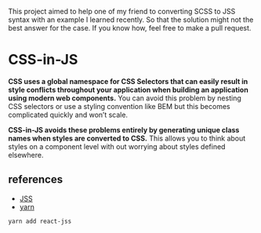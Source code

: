 This project aimed to help one of my friend to converting SCSS to JSS syntax with an example I learned recently. So that the solution might not the best answer for the case. If you know how, feel free to make a pull request.

# CSS-in-JS
**CSS uses a global namespace for CSS Selectors that can easily result in style conflicts throughout your application when building an application using modern web components.** You can avoid this problem by nesting CSS selectors or use a styling convention like BEM but this becomes complicated quickly and won’t scale.

**CSS-in-JS avoids these problems entirely by generating unique class names when styles are converted to CSS.** This allows you to think about styles on a component level with out worrying about styles defined elsewhere.

## references
* [JSS](https://cssinjs.org/jss-syntax?v=v10.0.0-alpha.21)
* [yarn](https://yarnpkg.com/en/docs/install#windows-stable)
```
yarn add react-jss
```
